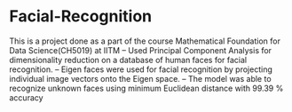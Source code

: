 # Facial-Recognition
This is a project done as a part of the course Mathematical Foundation for Data Science(CH5019) at IITM
– Used Principal Component Analysis for dimensionality reduction on a database of human faces for facial recognition.
– Eigen faces were used for facial recognition by projecting individual image vectors onto the Eigen space.
– The model was able to recognize unknown faces using minimum Euclidean distance with 99.39 % accuracy
